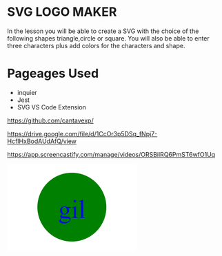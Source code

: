 # SVG   LOGO MAKER

In the lesson you will be able to 
create a SVG with the choice of the 
 following shapes triangle,circle or square.
 You will also be able to enter 
 three characters plus add colors for 
 the characters and shape.


 # Pageages Used
 
 
 * inquier
 * Jest
 * SVG VS Code Extension


  <https://github.com/cantavexp/> 


  


https://drive.google.com/file/d/1CcOr3p5DSq_fNpj7-HcfIHxBodAUdAfQ/view




https://app.screencastify.com/manage/videos/ORSBilRQ6PmST6wfO1Uq



![Alt text](circle1.png)

